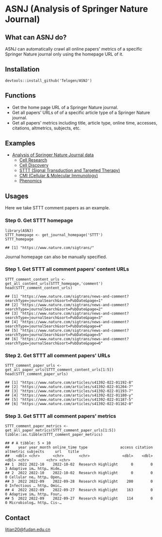 # ASNJ (Analysis of Springer Nature Journal)

## What can ASNJ do?

ASNJ can automatically crawl all online papers' metrics of a specific Springer Nature journal only using the homepage URL of it.

## Installation
```
devtools::install_github('Telogen/ASNJ')
```

## Functions
- Get the home page URL of a Springer Nature journal.
- Get all papers' URLs of of a specific article type of a Springer Nature journal.
- Get all papers' metrics including title, article type, online time, accesses, citations, altmetrics, subjects, etc.

## Examples

- [Analysis of Springer Nature Journal data](https://github.com/Telogen/ASNJ_data/)
  - [Cell Research](https://github.com/Telogen/ASNJ_data/tree/master/CellRes)
  - [Cell Discovery](https://github.com/Telogen/ASNJ_data/tree/master/CellDis)
  - [STTT (Signal Transduction and Targeted Therapy)](https://github.com/Telogen/ASNJ_data/tree/master/STTT)
  - [CMI (Cellular & Molecular Immunology)](https://github.com/Telogen/ASNJ_data/tree/master/CMI)
  - [Phenomics](https://github.com/Telogen/ASNJ_data/tree/master/Phenomics)


## Usages

Here we take STTT comment papers as an example.

### Step 0. Get STTT homepage
```
library(ASNJ)
STTT_homepage <- get_journal_homepage('STTT')
STTT_homepage

## [1] "https://www.nature.com/sigtrans/"
```
Journal homepage can also be manually specified.


### Step 1. Get STTT all comment papers' content URLs

```
STTT_comment_content_urls <- get_all_content_urls(STTT_homepage,'comment')
head(STTT_comment_content_urls)

## [1] "https://www.nature.com/sigtrans/news-and-comment?searchType=journalSearch&sort=PubDate&page=1"
## [2] "https://www.nature.com/sigtrans/news-and-comment?searchType=journalSearch&sort=PubDate&page=2"
## [3] "https://www.nature.com/sigtrans/news-and-comment?searchType=journalSearch&sort=PubDate&page=3"
## [4] "https://www.nature.com/sigtrans/news-and-comment?searchType=journalSearch&sort=PubDate&page=4"
## [5] "https://www.nature.com/sigtrans/news-and-comment?searchType=journalSearch&sort=PubDate&page=5"
## [6] "https://www.nature.com/sigtrans/news-and-comment?searchType=journalSearch&sort=PubDate&page=6"
```


### Step 2. Get STTT all comment papers' URLs

```
STTT_comment_paper_urls <- get_all_paper_urls(STTT_comment_content_urls[1:5])
head(STTT_comment_paper_urls)

## [1] "https://www.nature.com/articles/s41392-022-01192-8"
## [2] "https://www.nature.com/articles/s41392-022-01204-7"
## [3] "https://www.nature.com/articles/s41392-022-01193-7"
## [4] "https://www.nature.com/articles/s41392-022-01180-y"
## [5] "https://www.nature.com/articles/s41392-022-01187-5"
## [6] "https://www.nature.com/articles/s41392-022-01162-0"
```


### Step 3. Get STTT all comment papers' metrics

```
STTT_comment_paper_metrics <- get_all_paper_metrics(STTT_comment_paper_urls[1:5])
tibble::as.tibble(STTT_comment_paper_metrics)

## # A tibble: 5 × 10
##    year year_month online_time type               access citation altmetric subjects     url   title
##   <dbl> <chr>      <chr>       <chr>               <dbl>    <dbl>     <dbl> <chr>        <chr> <chr>
## 1  2022 2022-10    2022-10-02  Research Highlight      0        0         3 Adaptive im… http… Hide…
## 2  2022 2022-10    2022-10-02  Research Highlight      0        0         0 Cellular ne… http… Open…
## 3  2022 2022-09    2022-09-28  Research Highlight    200        0         0 Infectious … http… Omic…
## 4  2022 2022-09    2022-09-27  Research Highlight    163        0         0 Adaptive im… http… Four…
## 5  2022 2022-09    2022-09-27  Research Highlight    114        0         0 Microbiolog… http… Cis-…
```

## Contact
ljtian20@fudan.edu.cn



